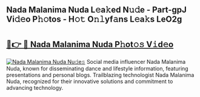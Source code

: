 ## Nada Malanima Nuda L𝚎a𝚔ed N𝚞𝚍e - Part-gpJ Vi𝚍𝚎o P𝚑𝚘tos - H𝚘𝚝 O𝚗𝚕yf𝚊ns L𝚎a𝚔s LeO2g

# <h2><a href="http://kf4snz.oniu.top/?m=Nada+Malanima+Nuda">🔗👉 🔴 Nada Malanima Nuda P𝚑ot𝚘𝚜 V𝚒d𝚎o</a></h2>

[![Nada Malanima Nuda Nu𝚍e𝚜](https://i.imgur.com/0qMVB7G.gif)](http://kf4snz.oniu.top/?m=Nada+Malanima+Nuda)
Social media influencer Nada Malanima Nuda, known for disseminating dance and lifestyle information, featuring presentations and personal blogs. Trailblazing technologist Nada Malanima Nuda, recognized for their innovative solutions and commitment to advancing technology.  
